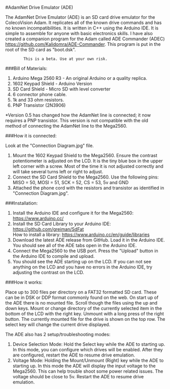 #AdamNet Drive Emulator (ADE)

The AdamNet Drive Emulator (ADE) is an SD card drive emulator for the ColecoVision Adam. It replicates all of the known drive commands and has no known incompatibilities. It is written in C++ using the Arduino IDE. It is simple to assemble for anyone with basic electronics skills. I have also created a companion program for the Adam called ADE Commander (ADEC) https://github.com/Kalidomra/ADE-Commander. This program is put in the root of the SD card as "boot.dsk". 

			This is a beta. Use at your own risk.

###Bill of Materials:

 1. Arduino Mega 2560 R3 - An original Arduino or a quality replica.
 2. 1602 Keypad Shield - Arduino Version
 3. SD Card Shield - Micro SD with level converter
 4. 6 connector phone cable.
 5. 1k and 33 ohm resistors.
 6. PNP Transistor (2N3906)
 
*Version 0.5 has changed how the AdamNet line is connected; it now requires a PNP transistor. This version is not compatible with the old method of connecting the AdamNet line to the Mega2560.

###How it is connected:

 Look at the "Connection Diagram.jpg" file.

 1. Mount the 1602 Keypad Shield to the Mega2560. Ensure the contrast potentiometer is adjusted on the LCD. It is the tiny blue box in the upper left corner with a screw. Most of the time it is not adjusted correctly and will take several turns left or right to adjust.
 2. Connect the SD Card Shield to the Mega2560.
 	Use the following pins: MISO = 50, MOSI = 51, SCK = 52, CS = 53, 5v and GND
 3. Attached the phone cord with the resistors and transistor as identified in "Connection Diagram.jpg".

###Installation:

 1. Install the Arduino IDE and configure it for the Mega2560: https://www.arduino.cc/
 2. Install the SD Card Library to your Arduino IDE: https://github.com/greiman/SdFat    
 	How to install a library: https://www.arduino.cc/en/guide/libraries
 3. Download the latest ADE release from GitHub. Load it in the Arduino IDE. You should see all of the ADE tabs open in the Arduino IDE.
 4. Connect the Mega2560 to the USB port. Press the "Upload" button in the Arduino IDE to compile and upload.
 5. You should see the ADE starting up on the LCD. If you can not see anything on the LCD and you have no errors in the Arduino IDE, try adjusting the contrast on the LCD.

###How it works:

Place up to 300 files per directory on a FAT32 formatted SD card. These can be in DSK or DDP format commonly found on the web.
On start up of the ADE there is no mounted file. Scroll though the files using the up and down keys. 
Mount or change directory of the currently selected item in the bottom of the LCD with the right key. 
Unmount with a long press of the right button.
The currently mounted file for the drive is shown on the top row. The select key will change the current drive displayed.

The ADE also has 2 setup/troubleshooting modes:

 1. Device Selection Mode: Hold the Select key while the ADE to starting up. In this mode, you can configure which drives will be enabled. After they are configured, restart the ADE to resume drive emulation.
 2. Voltage Mode: Holding the Mount/Unmount (Right) key while the ADE to starting up. In this mode the ADE will display the input voltage to the Mega2560. This can help trouble shoot some power related issues. The voltage should be close to 5v. Restart the ADE to resume drive emulation.


